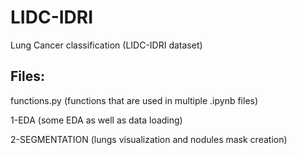 # LIDC-IDRI

Lung Cancer classification (LIDC-IDRI dataset)

## Files:

functions.py (functions that are used in multiple .ipynb files)

1-EDA (some EDA as well as data loading)

2-SEGMENTATION (lungs visualization and nodules mask creation)
